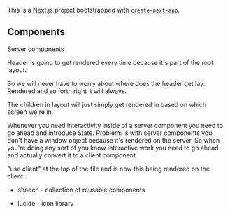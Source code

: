 This is a [Next.js](https://nextjs.org) project bootstrapped with [`create-next-app`](https://nextjs.org/docs/app/api-reference/cli/create-next-app).

## Components

Server components

Header is going to get rendered every time because it's part of the root layout.

So we will never have to worry about where does the header get lay. Rendered and so forth right it will always.

The children in layout will just simply get rendered in based on which screen we're in.

Whenever you need interactivity inside of a server component you need to go ahead and introduce State.
Problem: is with server components you don't have a window object because it's rendered on the server.
So when you're doing any sort of you know interactive work you need to go ahead and actually convert it to a client component.

"use client" at the top of the file and is now this being rendered on the client.

- shadcn - collection of reusable components

- lucide - icon library